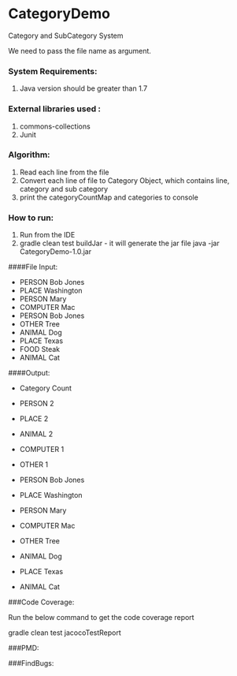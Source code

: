 # CategoryDemo

Category and SubCategory System

We need to pass the file name as argument.

### System Requirements:

1. Java version should be greater than 1.7

### External libraries used : 
1. commons-collections
2. Junit

### Algorithm:

1. Read each line from the file
2. Convert each line of file to Category Object, which contains line, category and sub category
3. print the categoryCountMap and categories to console

### How to run:

1. Run from the IDE
2. gradle clean test buildJar  - it will generate the jar file
   java -jar CategoryDemo-1.0.jar <file>
   
####File Input:
- PERSON Bob Jones
- PLACE Washington
- PERSON Mary
- COMPUTER Mac
- PERSON Bob Jones
- OTHER Tree
- ANIMAL Dog
- PLACE Texas
- FOOD Steak
- ANIMAL Cat

####Output:
- Category	Count
- PERSON	2
- PLACE	2
- ANIMAL	2
- COMPUTER	1
- OTHER	1 

- PERSON Bob Jones
- PLACE Washington
- PERSON Mary
- COMPUTER Mac
- OTHER Tree
- ANIMAL Dog
- PLACE Texas
- ANIMAL Cat


###Code Coverage:

Run the below command to get the code coverage report

gradle clean test jacocoTestReport

###PMD:


###FindBugs:

